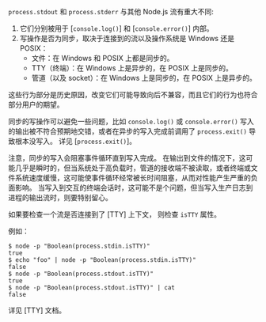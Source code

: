 
`process.stdout` 和 `process.stderr` 与其他 Node.js 流有重大不同:

1. 它们分别被用于 [`console.log()`] 和 [`console.error()`] 内部。
2. 写操作是否为同步，取决于连接到的流以及操作系统是 Windows 还是 POSIX：
   * 文件：在 Windows 和 POSIX 上都是同步的。
   * TTY（终端）：在 Windows 上是异步的，在 POSIX 上是同步的。
   * 管道（以及 socket）：在 Windows 上是同步的，在 POSIX 上是异步的。

这些行为部分是历史原因，改变它们可能导致向后不兼容，而且它们的行为也符合部分用户的期望。

同步的写操作可以避免一些问题，比如 `console.log()` 或 `console.error()` 写入的输出被不符合预期地交错，或者在异步的写入完成前调用了 `process.exit()` 导致根本没写入。 
详见 [`process.exit()`]。

注意，同步的写入会阻塞事件循环直到写入完成。 
在输出到文件的情况下，这可能几乎是瞬时的，但当系统处于高负载时，管道的接收端不被读取，或者终端或文件系统速度缓慢，这可能使事件循环经常被长时间阻塞，从而对性能产生严重的负面影响。
当写入到交互的终端会话时，这可能不是个问题，但当写入生产日志到进程的输出流时，则要特别留心。

如果要检查一个流是否连接到了 [TTY] 上下文， 则检查 `isTTY` 属性。

例如：

```console
$ node -p "Boolean(process.stdin.isTTY)"
true
$ echo "foo" | node -p "Boolean(process.stdin.isTTY)"
false
$ node -p "Boolean(process.stdout.isTTY)"
true
$ node -p "Boolean(process.stdout.isTTY)" | cat
false
```

详见 [TTY] 文档。
